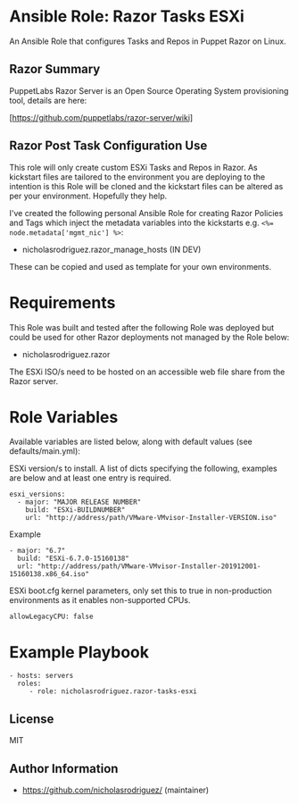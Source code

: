# Ansible Role: Razor Tasks ESXi

An Ansible Role that configures Tasks and Repos in Puppet Razor on Linux.

## Razor Summary

PuppetLabs Razor Server is an Open Source Operating System provisioning tool, details are here:

[https://github.com/puppetlabs/razor-server/wiki]

## Razor Post Task Configuration Use

This role will only create custom ESXi Tasks and Repos in Razor. As kickstart files are tailored to the environment you are deploying to the intention is this Role will be cloned and the kickstart files can be altered as per your environment. Hopefully they help.

I've created the following personal Ansible Role for creating Razor Policies and Tags which inject the metadata variables into the kickstarts e.g. ```<%= node.metadata['mgmt_nic'] %>```:

* nicholasrodriguez.razor_manage_hosts (IN DEV)

These can be copied and used as template for your own environments.

# Requirements

This Role was built and tested after the following Role was deployed but could be used for other Razor deployments not managed by the Role below:

* nicholasrodriguez.razor

The ESXi ISO/s need to be hosted on an accessible web file share from the Razor server.

# Role Variables

Available variables are listed below, along with default values (see defaults/main.yml):

ESXi version/s to install. A list of dicts specifying the following, examples are below and at least one entry is required.
```
esxi_versions:
  - major: "MAJOR RELEASE NUMBER"
    build: "ESXi-BUILDNUMBER"
    url: "http://address/path/VMware-VMvisor-Installer-VERSION.iso"
```

Example
```
- major: "6.7"
  build: "ESXi-6.7.0-15160138"
  url: "http://address/path/VMware-VMvisor-Installer-201912001-15160138.x86_64.iso"
```

ESXi boot.cfg kernel parameters, only set this to true in non-production environments as it enables non-supported CPUs.
```
allowLegacyCPU: false
```

# Example Playbook
```
- hosts: servers
  roles:
     - role: nicholasrodriguez.razor-tasks-esxi
```

License
-------

MIT

Author Information
------------------

- https://github.com/nicholasrodriguez/ (maintainer)
